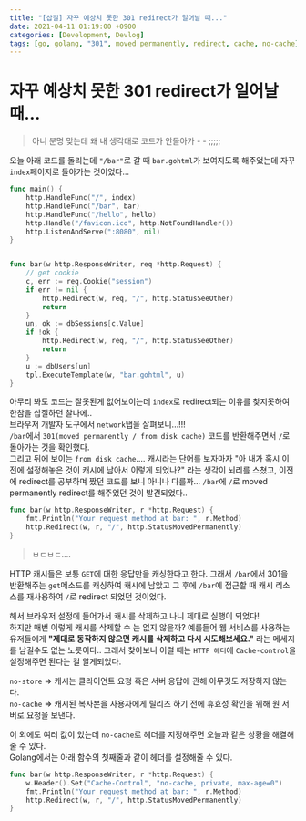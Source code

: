 ```yaml
---
title: "[삽질] 자꾸 예상치 못한 301 redirect가 일어날 때..."
date: 2021-04-11 01:19:00 +0900
categories: [Development, Devlog]
tags: [go, golang, "301", moved permanently, redirect, cache, no-cache]
---
```


# 자꾸 예상치 못한 301 redirect가 일어날 때...
> 아니 분명 맞는데 왜 내 생각대로 코드가 안돌아가 - - ;;;;;

오늘 아래 코드를 돌리는데 `"/bar"`로 갈 때 `bar.gohtml`가 보여지도록 해주었는데 자꾸 `index`페이지로 돌아가는 것이었다...   

``` go
func main() {
	http.HandleFunc("/", index)
	http.HandleFunc("/bar", bar)
	http.HandleFunc("/hello", hello)
	http.Handle("/favicon.ico", http.NotFoundHandler())
	http.ListenAndServe(":8080", nil)
}


func bar(w http.ResponseWriter, req *http.Request) {
	// get cookie
	c, err := req.Cookie("session")
	if err != nil {
		http.Redirect(w, req, "/", http.StatusSeeOther)
		return
	}
	un, ok := dbSessions[c.Value]
	if !ok {
		http.Redirect(w, req, "/", http.StatusSeeOther)
		return
	}
	u := dbUsers[un]
	tpl.ExecuteTemplate(w, "bar.gohtml", u)
}
```

아무리 봐도 코드는 잘못된게 없어보이는데 `index`로 redirect되는 이유를 찾지못하여 한참을 삽질하던 찰나에..  
브라우저 개발자 도구에서 `network`탭을 살펴보니...!!!  
`/bar`에서 `301(moved permanently / from disk cache)` 코드를 반환해주면서 `/`로 돌아가는 것을 확인했다.  
그리고 뒤에 보이는 `from disk cache`.... 캐시라는 단어를 보자마자 "아 내가 혹시 이전에 설정해놓은 것이 캐시에 남아서 이렇게 되었나?" 라는 생각이 뇌리를 스쳤고, 이전에 redirect를 공부하며 짰던 코드를 보니 아니나 다를까... `/bar`에 `/`로 moved permanently redirect를 해주었던 것이 발견되었다.. 

```go
func bar(w http.ResponseWriter, r *http.Request) {
	fmt.Println("Your request method at bar: ", r.Method)
	http.Redirect(w, r, "/", http.StatusMovedPermanently)
}
```

>  ㅂㄷㅂㄷ....

HTTP 캐시들은 보통 `GET`에 대한 응답만을 캐싱한다고 한다. 그래서 `/bar`에서 301을 반환해주는 `get`메소드를 캐싱하여 캐시에 남았고 그 후에 `/bar`에 접근할 때 캐시 리소스를 재사용하여 `/`로 redirect 되었던 것이었다. 

해서 브라우저 설정에 들어가서 캐시를 삭제하고 나니 제대로 실행이 되었다!  
하지만 매번 이렇게 캐시를 삭제할 수 는 없지 않을까? 예를들어 웹 서비스를 사용하는 유저들에게 **"제대로 동작하지 않으면 캐시를 삭제하고 다시 시도해보세요."** 라는 메세지를 남길수도 없는 노릇이다.. 그래서 찾아보니 이럴 때는 `HTTP 헤더`에 `Cache-control`을 설정해주면 된다는 걸 알게되었다.

`no-store` => 캐시는 클라이언트 요청 혹은 서버 응답에 관해 아무것도 저장하지 않는다.  
`no-cache` => 캐시된 복사본을 사용자에게 릴리즈 하기 전에 휴효성 확인을 위해 원 서버로 요청을 보낸다.

이 외에도 여러 값이 있는데 `no-cache`로 헤더를 지정해주면 오늘과 같은 상황을 해결해 줄 수 있다.  
Golang에서는 아래 함수의 첫째줄과 같이 헤더를 설정해줄 수 있다. 

```go
func bar(w http.ResponseWriter, r *http.Request) {
	w.Header().Set("Cache-Control", "no-cache, private, max-age=0")
	fmt.Println("Your request method at bar: ", r.Method)
	http.Redirect(w, r, "/", http.StatusMovedPermanently)
}
```

